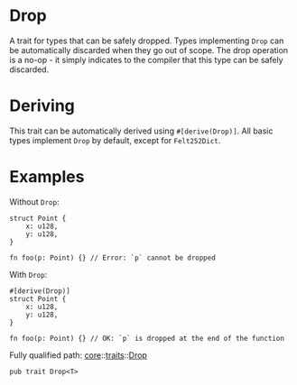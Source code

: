 # Drop

A trait for types that can be safely dropped.
Types implementing `Drop` can be automatically discarded when they go out of scope.
The drop operation is a no-op - it simply indicates to the compiler that this type
can be safely discarded.
# Deriving

This trait can be automatically derived using `#[derive(Drop)]`. All basic types
implement `Drop` by default, except for `Felt252Dict`.
# Examples

Without `Drop`:
```cairo
struct Point {
    x: u128,
    y: u128,
}

fn foo(p: Point) {} // Error: `p` cannot be dropped
```

With `Drop`:
```cairo
#[derive(Drop)]
struct Point {
    x: u128,
    y: u128,
}

fn foo(p: Point) {} // OK: `p` is dropped at the end of the function
```

Fully qualified path: [core](./core.md)::[traits](./core-traits.md)::[Drop](./core-traits-Drop.md)

<pre><code class="language-cairo">pub trait Drop&lt;T&gt;</code></pre>

